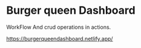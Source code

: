 # Burger queen Dashboard

WorkFlow And crud operations in actions.

https://burgerqueendashboard.netlify.app/
